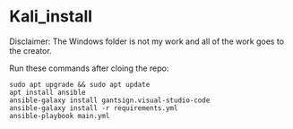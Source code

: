 # Kali_install


Disclaimer: The Windows folder is not my work and all of the work goes to the creator.

Run these commands after cloing the repo:
```
sudo apt upgrade && sudo apt update
apt install ansible
ansible-galaxy install gantsign.visual-studio-code
ansible-galaxy install -r requirements.yml
ansible-playbook main.yml
```

